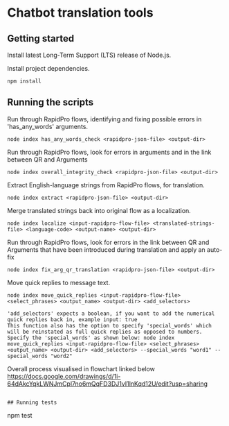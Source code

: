 # Chatbot translation tools

## Getting started

Install latest Long-Term Support (LTS) release of Node.js.

Install project dependencies.
```
npm install
```

## Running the scripts

Run through RapidPro flows, identifying and fixing possible errors in 'has_any_words' arguments.
```
node index has_any_words_check <rapidpro-json-file> <output-dir>
```

Run through RapidPro flows, look for errors in arguments and in the link between QR and Arguments 
```
node index overall_integrity_check <rapidpro-json-file> <output-dir>
```

Extract English-language strings from RapidPro flows, for translation.
```
node index extract <rapidpro-json-file> <output-dir>
```

Merge translated strings back into original flow as a localization.
```
node index localize <input-rapidpro-flow-file> <translated-strings-file> <language-code> <output-name> <output-dir>
```

Run through RapidPro flows, look for errors in the link between QR and Arguments that have been introduced during translation and apply an auto-fix 
```
node index fix_arg_qr_translation <rapidpro-json-file> <output-dir>
```

Move quick replies to message text.
```
node index move_quick_replies <input-rapidpro-flow-file> <select_phrases> <output_name> <output-dir> <add_selectors>

'add_selectors' expects a boolean, if you want to add the numerical quick replies back in, example input: true
This function also has the option to specify 'special_words' which will be reinstated as full quick replies as opposed to numbers. Specify the 'special_words' as shown below: node index move_quick_replies <input-rapidpro-flow-file> <select_phrases> <output_name> <output-dir> <add_selectors> --special_words "word1" --special_words "word2"
```

Overall process visualised in flowchart linked below
https://docs.google.com/drawings/d/1i-64dAkcYqkLWNJmCpl7no6mQqFD3DJ1vI1lnKqd12U/edit?usp=sharing
```

## Running tests

```
npm test
```



